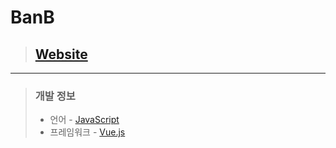 # **BanB**

> ## [Website](http://34.64.192.73/)

---

> ### **개발 정보**
>
> -   언어 - [JavaScript](https://developer.mozilla.org/ko/docs/Web/JavaScript)
> -   프레임워크 - [Vue.js](https://vuejs.org/index.html)
